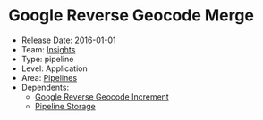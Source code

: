 # Google Reverse Geocode Merge
* Release Date: 2016-01-01
* Team: [Insights](../teams/insights.md)
* Type: pipeline
* Level: Application
* Area: [Pipelines](../areas/pipelines.png)
* Dependents:
  * [Google Reverse Geocode Increment](google-reverse-geocode-increment.md)
  * [Pipeline Storage](pipeline-storage.md)
